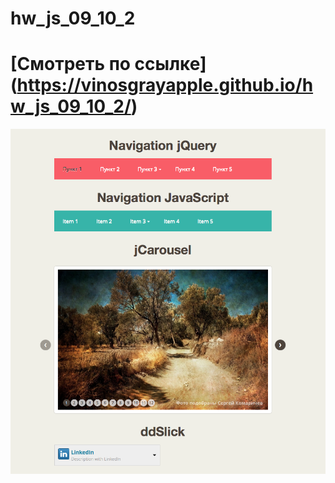 # hw_js_09_10_2
[Смотреть по ссылке] (https://vinosgrayapple.github.io/hw_js_09_10_2/)
======================================

![Alt-текст](img/screen.png "Preview")
